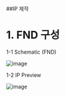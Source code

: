 ##IP 제작 

# 1. FND 구성

1-1 Schematic (FND)

![image](https://user-images.githubusercontent.com/109562373/196070240-023a87f9-14b0-4f58-9b93-1f2c78908f9b.png)

1-2 IP Preview

![image](https://user-images.githubusercontent.com/109562373/196071333-cb10b08c-5f13-4639-9e85-4e9a5f3af20a.png)

